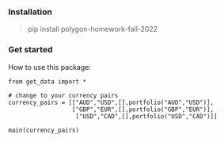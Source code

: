 ### Installation

> pip install polygon-homework-fall-2022

### Get started
How to use this package:

```
from get_data import *

# change to your currency pairs
currency_pairs = [["AUD","USD",[],portfolio("AUD","USD")],
                  ["GBP","EUR",[],portfolio("GBP","EUR")],
                   ["USD","CAD",[],portfolio("USD","CAD")]]

main(currency_pairs)
```